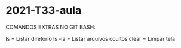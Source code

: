 # 2021-T33-aula
COMANDOS EXTRAS NO GIT BASH:
  
  ls = Listar diretório
  ls -la = Listar arquivos ocultos
  clear = Limpar tela
  